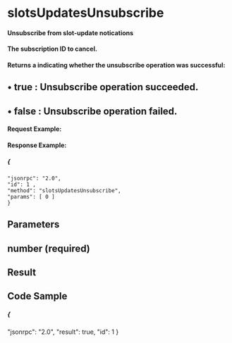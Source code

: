 # slotsUpdatesUnsubscribe

#### Unsubscribe from slot-update notications

#### The subscription ID to cancel.

#### Returns a <bool> indicating whether the unsubscribe operation was successful:

## • true : Unsubscribe operation succeeded.

## • false : Unsubscribe operation failed.

#### Request Example:

#### Response Example:

##### {

```
"jsonrpc": "2.0",
"id": 1 ,
"method": "slotsUpdatesUnsubscribe",
"params": [ 0 ]
}
```
## Parameters

## number (required)

## Result

## Code Sample


##### {

"jsonrpc": "2.0",
"result": true,
"id": 1
}